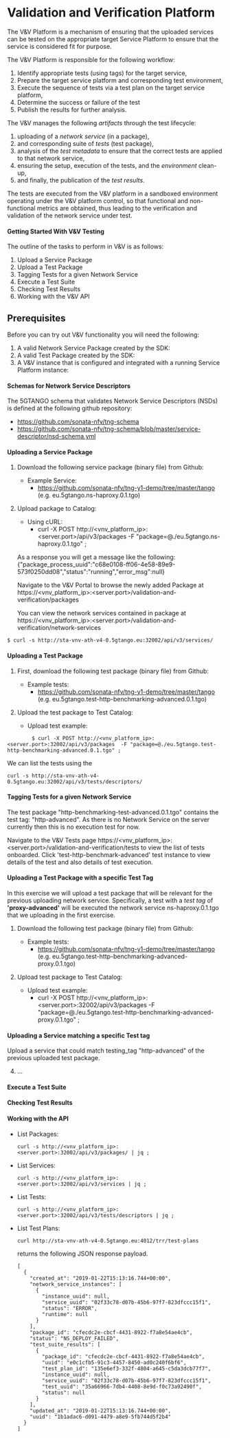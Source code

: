 # Validation and Verification Platform

The V&V Platform is a mechanism of ensuring that the uploaded services can be tested on the appropriate target Service Platform to ensure that the service is considered fit for purpose. 

The V&V Platform is responsible for the following workflow: 
1. Identify appropriate tests (using tags) for the target service,
1. Prepare the target service platform and corresponding test environment,
1. Execute the sequence of tests via a test plan on the target service platform,
1. Determine the success or failure of the test
1. Publish the results for further analysis.

The V&V manages the following _artifacts_ through the test lifecycle:
1. uploading of a _network service_ (in a package), 
1. and corresponding suite of _tests_ (test package), 
1. analysis of the _test metadata_ to ensure that the correct tests are applied to that network service,
1. ensuring the setup, execution of the tests, and the _environment_ clean-up,
1.  and finally, the publication of the _test results_. 

The tests are executed from the V&V platform in a sandboxed environment operating under the V&V platform control, so that functional and non-functional metrics are obtained, thus leading to the verification and validation of the network service under test.

#### Getting Started With V&V Testing

The outline of the tasks to perform in V&V is as follows:
1. Upload a Service Package
1. Upload a Test Package
1. Tagging Tests for a given Network Service
1. Execute a Test Suite
1. Checking Test Results
1. Working with the V&V API


## Prerequisites

Before you can try out V&V functionality you will need the following:
1. A valid Network Service Package created by the SDK:  
1. A valid Test Package created by the SDK:
1. A V&V instance that is configured and integrated with a running Service Platform instance:


#### Schemas for Network Service Descriptors

The 5GTANGO schema that validates Network Service Descriptors  (NSDs) is  defined at the following github repository: 
- https://github.com/sonata-nfv/tng-schema 
- https://github.com/sonata-nfv/tng-schema/blob/master/service-descriptor/nsd-schema.yml

#### Uploading a Service Package

1. Download the following service package (binary file) from Github: 
    * Example Service: 
        * https://github.com/sonata-nfv/tng-y1-demo/tree/master/tango (e.g. eu.5gtango.ns-haproxy.0.1.tgo)


1. Upload package to Catalog:
    * Using cURL:
        *  curl -X POST http://<vnv_platform_ip>:<server.port>/api/v3/packages  -F "package=@./eu.5gtango.ns-haproxy.0.1.tgo" ; 

    As a response you will get a message like the following:
    {"package_process_uuid":"c68e0108-ff06-4e58-89e9-573f0250dd08","status":"running","error_msg":null}
    
    Navigate to the V&V Portal to browse the newly added Package at https://<vnv_platform_ip>:<server.port>/validation-and-verification/packages
    
    You can view the network services contained in package at https://<vnv_platform_ip>:<server.port>/validation-and-verification/network-services


```
$ curl -s http://sta-vnv-ath-v4-0.5gtango.eu:32002/api/v3/services/
```

#### Uploading a Test Package

1. First, download the following test package (binary file) from Github: 
    * Example tests: 
        * https://github.com/sonata-nfv/tng-y1-demo/tree/master/tango (e.g. eu.5gtango.test-http-benchmarking-advanced.0.1.tgo)

2. Upload the test package to Test Catalog:
    * Upload test example:
    

```console
        $ curl -X POST http://<vnv_platform_ip>:<server.port>:32002/api/v3/packages  -F "package=@./eu.5gtango.test-http-benchmarking-advanced.0.1.tgo" ; 
```
We can list the tests using the  
```console
curl -s http://sta-vnv-ath-v4-0.5gtango.eu:32002/api/v3/tests/descriptors/
```
#### Tagging Tests for a given Network Service

The test package "http-benchmarking-test-advanced.0.1.tgo" contains the test tag: "http-advanced". As there is no  Network Service on the server currently then this is no execution test for now.

Navigate to the V&V Tests page https://<vnv_platform_ip>:<server.port>/validation-and-verification/tests to view the list of tests onboarded.  Click 'test-http-benchmark-advanced' test instance to view details of the test and also details of test execution.

#### Uploading a Test Package with a specific Test Tag

In this exercise we will upload a test package that will be relevant for the previous uploading network service. Specifically, a test with a _test tag_ of **'proxy-advanced'** will be executed the network service  ns-haproxy.0.1.tgo that we uploading in the first exercise.


1. Download the following test package (binary file) from Github: 
    * Example tests: 
        * https://github.com/sonata-nfv/tng-y1-demo/tree/master/tango (e.g. eu.5gtango.test-http-benchmarking-advanced-proxy.0.1.tgo)

2. Upload test package to Test Catalog:
    * Upload test example:
        *  curl -X POST http://<vnv_platform_ip>:<server.port>:32002/api/v3/packages  -F "package=@./eu.5gtango.test-http-benchmarking-advanced-proxy.0.1.tgo" ; 



#### Uploading a Service matching a specific Test tag

Upload a service that could match testing_tag "http-advanced" of the previous uploaded test package.

4. ...

#### Execute a Test Suite

#### Checking Test Results

#### Working with the API
 

* List Packages:

    ```
    curl -s http://<vnv_platform_ip>:<server.port>:32002/api/v3/packages/ | jq ;
    ```

* List Services:

    ```
    curl -s http://<vnv_platform_ip>:<server.port>:32002/api/v3/services | jq ;
    ```
* List Tests:

    ```
    curl -s http://<vnv_platform_ip>:<server.port>:32002/api/v3/tests/descriptors | jq ;
    ```

* List Test Plans:

    ```	
    curl http://sta-vnv-ath-v4-0.5gtango.eu:4012/trr/test-plans
    ```
    returns the following JSON response payload.
    ```	
    [
      {
        "created_at": "2019-01-22T15:13:16.744+00:00",
        "network_service_instances": [
          {
            "instance_uuid": null,
            "service_uuid": "02f33c78-d07b-45b6-97f7-823dfccc15f1",
            "status": "ERROR",
            "runtime": null
          }
        ],
        "package_id": "cfecdc2e-cbcf-4431-8922-f7a8e54ae4cb",
        "status": "NS_DEPLOY_FAILED",
        "test_suite_results": [
          {
            "package_id": "cfecdc2e-cbcf-4431-8922-f7a8e54ae4cb",
            "uuid": "e0c1cfb5-91c3-4457-8450-ad0c240f6bf6",
            "test_plan_id": "135e6ef3-332f-4804-a645-c5da3dcb77f7",
            "instance_uuid": null,
            "service_uuid": "02f33c78-d07b-45b6-97f7-823dfccc15f1",
            "test_uuid": "35a66966-7db4-4408-8e9d-f0c73a92490f",
            "status": null
          }
        ],
        "updated_at": "2019-01-22T15:13:16.744+00:00",
        "uuid": "1b1adac6-d091-4479-a8e9-5fb744d5f2b4"
      }
    ]
    ```